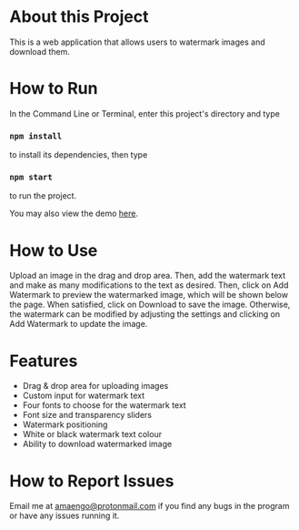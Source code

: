 # About this Project

This is a web application that allows users to watermark images and download them. 

# How to Run

In the Command Line or Terminal, enter this project's directory and type 

### `npm install`

to install its dependencies, then type

### `npm start`

to run the project. 

You may also view the demo [here](https://tda-image-watermarker.netlify.app/). 

# How to Use

Upload an image in the drag and drop area. Then, add the watermark text and make as many modifications to the text as desired. Then, click on Add Watermark to preview the watermarked image, which will be shown below the page. When satisfied, click on Download to save the image. Otherwise, the watermark can be modified by adjusting the settings and clicking on Add Watermark to update the image. 

# Features

* Drag & drop area for uploading images
* Custom input for watermark text
* Four fonts to choose for the watermark text
* Font size and transparency sliders
* Watermark positioning
* White or black watermark text colour
* Ability to download watermarked image

# How to Report Issues

Email me at amaengo@protonmail.com if you find any bugs in the program or have any issues running it. 
